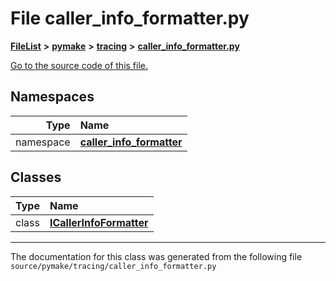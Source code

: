 
# File caller\_info\_formatter.py



[**FileList**](files.md) **>** [**pymake**](dir_07157586182338563a5b56382e54f8e9.md) **>** [**tracing**](dir_75df20bd24a370a7d657bc0a1251e8dc.md) **>** [**caller\_info\_formatter.py**](caller__info__formatter_8py.md)

[Go to the source code of this file.](caller__info__formatter_8py_source.md)












## Namespaces

| Type | Name |
| ---: | :--- |
| namespace | [**caller\_info\_formatter**](namespacecaller__info__formatter.md) <br> |

## Classes

| Type | Name |
| ---: | :--- |
| class | [**ICallerInfoFormatter**](classcaller__info__formatter_1_1ICallerInfoFormatter.md) <br> |














------------------------------
The documentation for this class was generated from the following file `source/pymake/tracing/caller_info_formatter.py`